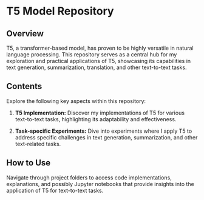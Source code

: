 # T5 Model Repository
## Overview

T5, a transformer-based model, has proven to be highly versatile in natural language processing. This repository serves as a central hub for my exploration and practical applications of T5, showcasing its capabilities in text generation, summarization, translation, and other text-to-text tasks.

## Contents

Explore the following key aspects within this repository:

1. **T5 Implementation:** Discover my implementations of T5 for various text-to-text tasks, highlighting its adaptability and effectiveness.

2. **Task-specific Experiments:** Dive into experiments where I apply T5 to address specific challenges in text generation, summarization, and other text-related tasks.

## How to Use

Navigate through project folders to access code implementations, explanations, and possibly Jupyter notebooks that provide insights into the application of T5 for text-to-text tasks.